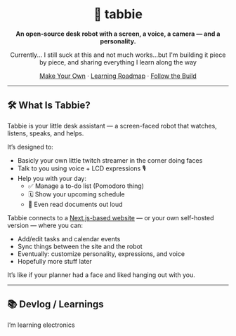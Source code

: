 <div align="center">

# 🤖 tabbie

**An open-source desk robot with a screen, a voice, a camera — and a personality.**

Currently... I still suck at this and not much works...but I'm building it piece by piece, and sharing everything I learn along the way 

[Make Your Own](https://github.com/peeeeteer/tabbie-robot) · [Learning Roadmap](./learnings/index.md) · [Follow the Build](https://www.youtube.com/@peeeeteeer)

</div>

---

## 🛠️ What Is Tabbie?

Tabbie is your little desk assistant — a screen-faced robot that watches, listens, speaks, and helps.

It’s designed to:
- Basicly your own little twitch streamer in the corner doing faces
- Talk to you using voice + LCD expressions 🎙️
- Help you with your day:
  - ✅ Manage a to-do list (Pomodoro thing)
  - 🗓️ Show your upcoming schedule
  - 📄 Even read documents out loud

Tabbie connects to a [Next.js-based website](./website) — or your own self-hosted version — where you can:
- Add/edit tasks and calendar events
- Sync things between the site and the robot
- Eventually: customize personality, expressions, and voice
- Hopefully more stuff later

It’s like if your planner had a face and liked hanging out with you.

---

## 📚 Devlog / Learnings

I’m learning electronics
